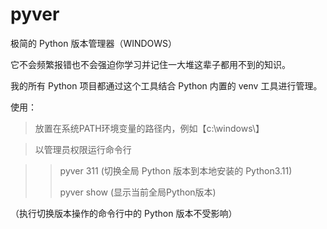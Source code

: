 # pyver
极简的 Python 版本管理器（WINDOWS）

它不会频繁报错也不会强迫你学习并记住一大堆这辈子都用不到的知识。

我的所有 Python 项目都通过这个工具结合 Python 内置的 venv 工具进行管理。


使用：

>  放置在系统PATH环境变量的路径内，例如【c:\windows\】

>  以管理员权限运行命令行
  
>  > pyver 311    (切换全局 Python 版本到本地安装的 Python3.11)
>  > 
>  > pyver show    (显示当前全局Python版本)

（执行切换版本操作的命令行中的 Python 版本不受影响）
  
